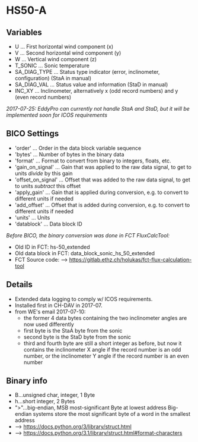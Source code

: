 # HS50-A

## Variables
- U ... First horizontal wind component (x)
- V ... Second horizontal wind component (y)
- W ... Vertical wind component (z)
- T_SONIC ... Sonic temperature
- SA_DIAG_TYPE ... Status type indicator (error, inclinometer, configuration) (StaA in manual)
- SA_DIAG_VAL ... Status value and information (StaD in manual)
- INC_XY ... Inclinometer, alternatively x (odd record numbers) and y (even record numbers)

*2017-07-25: EddyPro can currently not handle StaA and StaD, but it will be implemented soon for ICOS requirements*

## BICO Settings
- 'order' ... Order in the data block variable sequence
- 'bytes' ... Number of bytes in the binary data
- 'format' ... Format to convert from binary to integers, floats, etc.
- 'gain_on_signal' ... Gain that was applied to the raw data signal, to get to units *divide* by this gain
- 'offset_on_signal' ... Offset that was added to the raw data signal, to get to units *subtract* this offset
- 'apply_gain' ... Gain that is applied during conversion, e.g. to convert to different units if needed
- 'add_offset' ... Offset that is added during conversion, e.g. to convert to different units if needed
- 'units' ... Units
- 'datablock' ... Data block ID

*Before BICO, the binary conversion was done in FCT FluxCalcTool:*
- Old ID in FCT: hs-50_extended
- Old data block in FCT: data_block_sonic_hs_50_extended
- FCT Source code: --> https://gitlab.ethz.ch/holukas/fct-flux-calculation-tool

## Details
- Extended data logging to comply w/ ICOS requirements.
- Installed first in CH-DAV in 2017-07.
- from WE's email 2017-07-10:
    - the former 4 data bytes containing the two inclinometer angles are now used differently
    - first byte is the StaA byte from the sonic
    - second byte is the StaD byte from the sonic 
    - third and fourth byte are still a short integer as before, but now
     it contains the inclinometer X angle if the record number is an odd number,
     or the inclinometer Y angle if the record number is an even number

## Binary info
- B...unsigned char, integer, 1 Byte
- h...short integer, 2 Bytes
- ">"...big-endian, MSB most-significant Byte at lowest address
     Big-endian systems store the most significant byte of a word in the smallest address
- --> https://docs.python.org/3/library/struct.html
- --> https://docs.python.org/3.1/library/struct.html#format-characters
